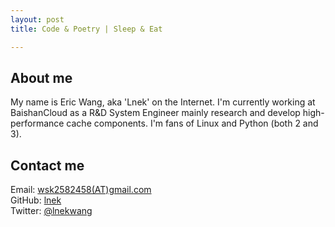 ```yaml
---
layout: post
title: Code & Poetry | Sleep & Eat

---
```

## About me    
My name is Eric Wang, aka 'Lnek' on the Internet. I'm currently working at BaishanCloud as a R&D System Engineer mainly research and develop high-performance cache components. I'm fans of Linux and Python (both 2 and 3). 

## Contact me    
Email: [wsk2582458(AT)gmail.com](mailTo:wsk2582458@gmail.com)    
GitHub: [lnek](https://github.com/lnek)    
Twitter: [@lnekwang](https://twitter.com/lnekwang)    


